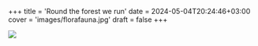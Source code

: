 +++
title = 'Round the forest we run'
date = 2024-05-04T20:24:46+03:00 
cover = 'images/florafauna.jpg'
draft = false
+++

<img src="images/florafauna.jpg">